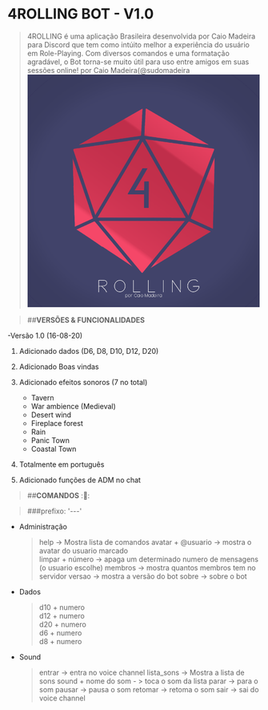 # 4ROLLING BOT - V1.0

>4ROLLING é uma aplicação Brasileira desenvolvida por Caio Madeira para Discord que tem como intúito melhor a experiência do usuário em Role-Playing.
>Com diversos comandos e uma formatação agradável, o Bot torna-se muito útil para uso entre amigos em suas sessões online!
> por Caio Madeira(@sudomadeira
![Preview1](https://github.com/CaioMadeira/4rolling/blob/master/img/4roll-logo.png)


>##**VERSÕES & FUNCIONALIDADES**

-Versão 1.0 (16-08-20)

1. Adicionado dados (D6, D8, D10, D12, D20)
2. Adicionado Boas vindas 
3. Adicionado efeitos sonoros (7 no total)
   - Tavern
   - War ambience (Medieval)
   - Desert wind
   - Fireplace forest
   - Rain
   - Panic Town
   - Coastal Town
   
4. Totalmente em português
5. Adicionado funções de ADM no chat

>##**COMANDOS** :🎲:

>###prefixo: '---'


- Administração
	 >help -> Mostra lista de comandos
	 >avatar  + @usuario -> mostra o avatar do usuario marcado   
	 >limpar  + número   -> apaga um determinado numero de mensagens (o usuario escolhe)
	 >membros -> mostra quantos membros tem no servidor
	 >versao -> mostra a versão do bot
	 >sobre -> sobre o bot 
 
 - Dados
	>d10 + numero       
	>d12 + numero         
	>d20 + numero          
	>d6  + numero          
	>d8  + numero          
	
	
- Sound
	>entrar   -> entra no voice channel
	>lista_sons  -> Mostra a lista de sons 
	>sound  + nome do som    - > toca o som da lista
	>parar      -> para o som
	>pausar      -> pausa o som
	>retomar    -> retoma o som
	>sair         -> sai do voice channel   
      
